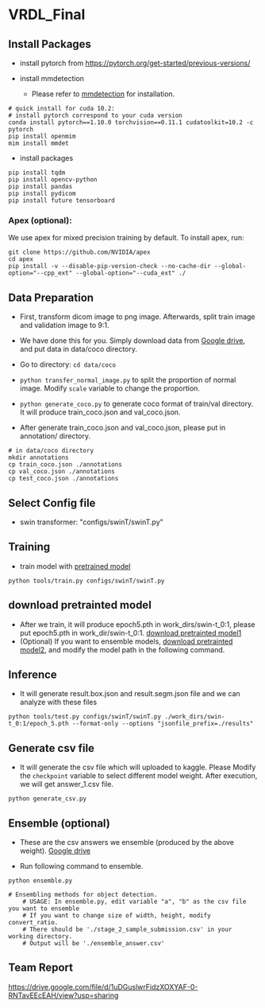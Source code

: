 # VRDL_Final

## Install Packages

* install pytorch from https://pytorch.org/get-started/previous-versions/

* install mmdetection
  * Please refer to [mmdetection](https://github.com/open-mmlab/mmdetection/blob/master/docs/en/get_started.md) for installation.
```
# quick install for cuda 10.2:
# install pytorch correspond to your cuda version
conda install pytorch==1.10.0 torchvision==0.11.1 cudatoolkit=10.2 -c pytorch
pip install openmim
mim install mmdet

```
* install packages
```
pip install tqdm
pip install opencv-python  
pip install pandas
pip install pydicom
pip install future tensorboard

```

### Apex (optional):
We use apex for mixed precision training by default. To install apex, run:
```
git clone https://github.com/NVIDIA/apex
cd apex
pip install -v --disable-pip-version-check --no-cache-dir --global-option="--cpp_ext" --global-option="--cuda_ext" ./
```

## Data Preparation
* First, transform dicom image to png image. Afterwards, split train image and validation image to 9:1. 
* We have done this for you. Simply download data from [Google drive](https://drive.google.com/file/d/1uZDPDqx_8SV7O-pWyP_ClygY2N9CBrNj/view?usp=sharing), and put data in data/coco directory.


* Go to directory: `cd data/coco`
* `python transfer_normal_image.py` to split the proportion of normal image. Modify `scale` variable to change the proportion.
* `python generate_coco.py` to generate coco format of train/val directory. It will produce train_coco.json and val_coco.json.
* After generate train_coco.json and val_coco.json, please put in annotation/ directory.

```
# in data/coco directory
mkdir annotations
cp train_coco.json ./annotations
cp val_coco.json ./annotations
cp test_coco.json ./annotations
```
## Select Config file
* swin transformer: "configs/swinT/swinT.py"

## Training
* train model with [pretrained model](https://github.com/SwinTransformer/Swin-Transformer-Object-Detection)
```
python tools/train.py configs/swinT/swinT.py
```
## download pretrainted model
* After we train, it will produce epoch5.pth in work_dirs/swin-t_0:1, please put epoch5.pth in work_dir/swin-t_0:1. [download pretrainted model1](https://drive.google.com/file/d/1ARuXW_dw24XpTkbl5H-bxZmMBTBBgTh1/view?usp=sharing)
* (Optional) If you want to ensemble models, [download pretrainted model2](https://drive.google.com/file/d/1QmftZPFuDphWB5y1Mk7SKJjKdsuuXjEq/view?usp=sharing), and modify the model path in the following command.


## Inference
* It will generate result.box.json and result.segm.json file and we can analyze with these files
```
python tools/test.py configs/swinT/swinT.py ./work_dirs/swin-t_0:1/epoch_5.pth --format-only --options "jsonfile_prefix=./results"

```

## Generate csv file
* It will generate the csv file which will uploaded to kaggle. Please Modify the `checkpoint` variable to select different model weight. After execution, we will get answer_1.csv file.
```
python generate_csv.py
```

## Ensemble (optional)
* These are the csv answers we ensemble (produced by the above weight). [Google drive](https://drive.google.com/drive/folders/1GSD8JdPbntLMF76tnEeN7kv83_SEVVDl?usp=sharing)

* Run following command to ensemble.
```
python ensemble.py

# Ensembling methods for object detection.
    # USAGE: In ensemble.py, edit variable "a", "b" as the csv file you want to ensemble
    # If you want to change size of width, height, modify convert_ratio. 
    # There should be './stage_2_sample_submission.csv' in your working directory.
    # Output will be './ensemble_answer.csv'
```


## Team Report
https://drive.google.com/file/d/1uDGuslwrFidzXOXYAF-0-RNTavEEcEAH/view?usp=sharing
